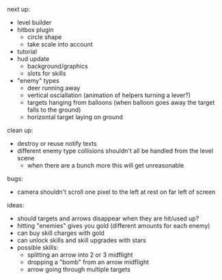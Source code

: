 next up:
- level builder
- hitbox plugin
  - circle shape
  - take scale into account
- tutorial
- hud update
  - background/graphics
  - slots for skills
- "enemy" types
  - deer running away
  - vertical osciallation (animation of helpers turning a lever?)
  - targets hanging from balloons (when balloon goes away the target falls to the ground)
  - horizontal target laying on ground

clean up:
- destroy or reuse notify texts
- different enemy type collisions shouldn't all be handled from the level scene
  - when there are a bunch more this will get unreasonable

bugs:
- camera shouldn't scroll one pixel to the left at rest on far left of screen

ideas:
  - should targets and arrows disappear when they are hit/used up?
  - hitting "enemies" gives you gold (different amounts for each enemy)
  - can buy skill charges with gold
  - can unlock skills and skill upgrades with stars
  - possible skills:
    - splitting an arrow into 2 or 3 midflight
    - dropping a "bomb" from an arrow midflight
    - arrow going through multiple targets
